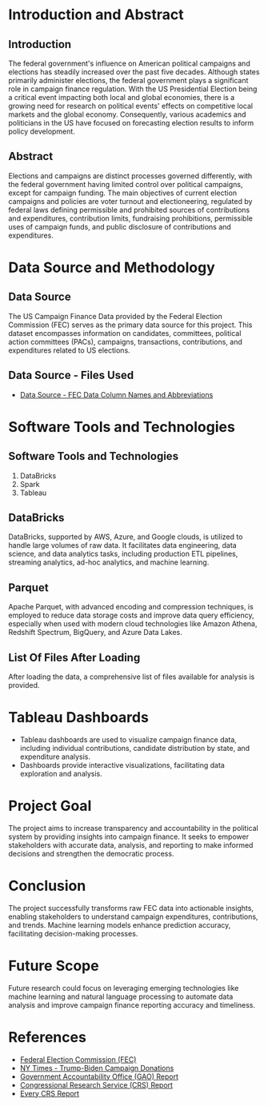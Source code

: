 # Introduction and Abstract

## Introduction
The federal government's influence on American political campaigns and elections has steadily increased over the past five decades. Although states primarily administer elections, the federal government plays a significant role in campaign finance regulation. With the US Presidential Election being a critical event impacting both local and global economies, there is a growing need for research on political events' effects on competitive local markets and the global economy. Consequently, various academics and politicians in the US have focused on forecasting election results to inform policy development.

## Abstract
Elections and campaigns are distinct processes governed differently, with the federal government having limited control over political campaigns, except for campaign funding. The main objectives of current election campaigns and policies are voter turnout and electioneering, regulated by federal laws defining permissible and prohibited sources of contributions and expenditures, contribution limits, fundraising prohibitions, permissible uses of campaign funds, and public disclosure of contributions and expenditures.

# Data Source and Methodology

## Data Source
The US Campaign Finance Data provided by the Federal Election Commission (FEC) serves as the primary data source for this project. This dataset encompasses information on candidates, committees, political action committees (PACs), campaigns, transactions, contributions, and expenditures related to US elections.

## Data Source - Files Used
- [Data Source - FEC Data Column Names and Abbreviations](https://www.fec.gov/campaign-finance-data/committee-summary-file-description/)

# Software Tools and Technologies

## Software Tools and Technologies
1. DataBricks
2. Spark
3. Tableau

## DataBricks
DataBricks, supported by AWS, Azure, and Google clouds, is utilized to handle large volumes of raw data. It facilitates data engineering, data science, and data analytics tasks, including production ETL pipelines, streaming analytics, ad-hoc analytics, and machine learning.

## Parquet
Apache Parquet, with advanced encoding and compression techniques, is employed to reduce data storage costs and improve data query efficiency, especially when used with modern cloud technologies like Amazon Athena, Redshift Spectrum, BigQuery, and Azure Data Lakes.

## List Of Files After Loading
After loading the data, a comprehensive list of files available for analysis is provided.

# Tableau Dashboards

- Tableau dashboards are used to visualize campaign finance data, including individual contributions, candidate distribution by state, and expenditure analysis.
- Dashboards provide interactive visualizations, facilitating data exploration and analysis.

# Project Goal

The project aims to increase transparency and accountability in the political system by providing insights into campaign finance. It seeks to empower stakeholders with accurate data, analysis, and reporting to make informed decisions and strengthen the democratic process.

# Conclusion

The project successfully transforms raw FEC data into actionable insights, enabling stakeholders to understand campaign expenditures, contributions, and trends. Machine learning models enhance prediction accuracy, facilitating decision-making processes.

# Future Scope

Future research could focus on leveraging emerging technologies like machine learning and natural language processing to automate data analysis and improve campaign finance reporting accuracy and timeliness.

# References
- [Federal Election Commission (FEC)](https://www.fec.gov/)
- [NY Times - Trump-Biden Campaign Donations](https://www.nytimes.com/interactive/2020/10/25/us/politics/trump-biden-campaign-donations.html)
- [Government Accountability Office (GAO) Report](https://www.gao.gov/assets/gao-20-66r.pdf)
- [Congressional Research Service (CRS) Report](https://crsreports.congress.gov/product/pdf/R/R45302)
- [Every CRS Report](https://www.everycrsreport.com/reports/R44318.html)
